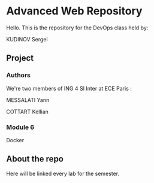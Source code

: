 # Advanced Web Repository

Hello. This is the repository for the DevOps class held by:

KUDINOV Sergei

## Project

### Authors

We're two members of ING 4 SI Inter at ECE Paris : 

MESSALATI Yann

COTTART Kellian

### Module 6

Docker

## About the repo

Here will be linked every lab for the semester.
